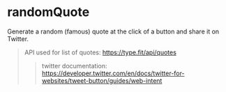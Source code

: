 # randomQuote
Generate a random (famous) quote at the click of a button and share it on Twitter.

> API used for list of quotes: https://type.fit/api/quotes
>>twitter documentation: https://developer.twitter.com/en/docs/twitter-for-websites/tweet-button/guides/web-intent 